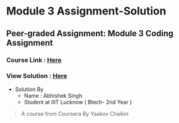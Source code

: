 # Module 3 Assignment-Solution

## Peer-graded Assignment: Module 3 Coding Assignment
### Course Link : <a href="https://github.com/jhu-ep-coursera/fullstack-course4" > Here </a>
### View Solution : <a href="" target="_blank" > Here </a>

- Solution By
  - Name : Abhishek Singh
  - Student at IIIT Lucknow ( Btech- 2nd Year )
<blockquote> A course from Coursera By Yaakov Chaikin</blockquote>
